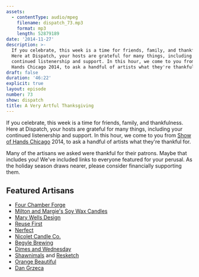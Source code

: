 ```yaml
---
assets:
  - contentType: audio/mpeg
    filename: dispatch_73.mp3
    format: mp3
    length: 52879189
date: '2014-11-27'
description: >-
  If you celebrate, this week is a time for friends, family, and thankfulness.
  Here at Dispatch, your hosts are grateful for many things, including your
  continued listenership and support. In this hour, we come to you from Show of
  Hands Chicago 2014, to ask a handful of artists what they're thankful for.
draft: false
duration: '46:22'
explicit: true
layout: episode
number: 73
show: dispatch
title: A Very Artful Thanksgiving
---
```

If you celebrate, this week is a time for friends, family, and thankfulness. Here at Dispatch, your hosts are grateful for many things, including your continued listenership and support. In this hour, we come to you from [Show of Hands Chicago](http://showofhandschicago.com) 2014, to ask a handful of artists what they're thankful for.

Many of the artisans we asked were thankful for their patrons. Maybe that includes you! We've included links to everyone featured for your perusal. As the holiday season draws nearer, please consider financially supporting them.

## Featured Artisans

* [Four Chamber Forge](http://fourchamberforge.com)
* [Milton and Margie's Soy Wax Candles](http://miltonandmargies.com)
* [Mary Wells Design](https://etsy.com/shop/MaryWells)
* [Reuse First](http://reuse-first.com)
* [Nerfect](http://nerfect.com)
* [Nicolet Candle Co.](http://nicoletcandlecompany.com)
* [Begyle Brewing](http://begylebrewing.com)
* [Dimes and Wednesday](http://dimes-wednesday.com)
* [Shawnimals](http://shawnimals.com) and [Resketch](http://resketch.org)
* [Orange Beautiful](http://orangebeautiful.com)
* [Dan Grzeca](http://groundup.bigcartel.com)